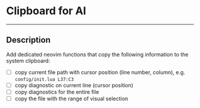 # Clipboard for AI

---

## Description

Add dedicated neovim functions that copy the following information to the system clipboard:
- [ ] copy current file path with cursor position (line number, column), e.g. `config/init.lua L37:C3`
- [ ] copy diagnostic on current line (cursor position)
- [ ] copy diagnostics for the entire file
- [ ] copy the file with the range of visual selection
